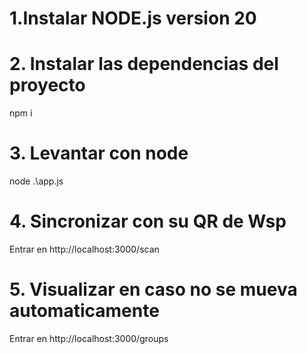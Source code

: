 # 1.Instalar NODE.js version 20
# 2. Instalar las dependencias del proyecto
npm i
# 3. Levantar con node
node .\app.js

# 4. Sincronizar con su QR de Wsp
Entrar en http://localhost:3000/scan

# 5. Visualizar en caso no se mueva automaticamente
Entrar en http://localhost:3000/groups
